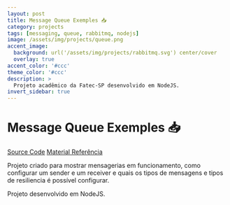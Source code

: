 ```yaml
---
layout: post
title: Message Queue Exemples 📥
category: projects
tags: [messaging, queue, rabbitmq, nodejs]
image: /assets/img/projects/queue.png
accent_image: 
  background: url('/assets/img/projects/rabbitmq.svg') center/cover
  overlay: true
accent_color: '#ccc'
theme_color: '#ccc'
description: >
  Projeto acadêmico da Fatec-SP desenvolvido em NodeJS.
invert_sidebar: true
---
```


# Message Queue Exemples 📥

[Source Code](https://github.com/luigihenrick/queue-exemples)
[Material Referência](https://drive.google.com/file/d/1fg2aGy1bsD0q0fAvUcS-BGMJgAJjn_CC/view?usp=sharing)

Projeto criado para mostrar mensagerias em funcionamento, como configurar um sender e um receiver e quais os tipos de mensagens e tipos de resiliencia é possível configurar. 

Projeto desenvolvido em NodeJS.